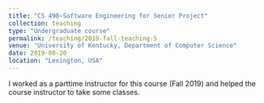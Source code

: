 ```yaml
---
title: "CS 498−Software Engineering for Senior Project"
collection: teaching
type: "Undergraduate course"
permalink: /teaching/2019-fall-teaching-5
venue: "University of Kentucky, Department of Computer Science"
date: 2019-08-20
location: "Lexington, USA"
---
```


I worked as a parttime instructor for this course (Fall 2019) and helped the course instructor to take some classes.
